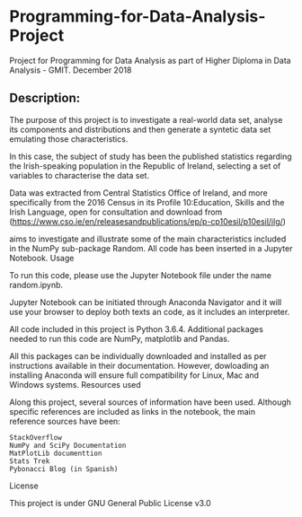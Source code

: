 # Programming-for-Data-Analysis-Project
Project for Programming for Data Analysis as part of Higher Diploma in Data Analysis - GMIT. December 2018

## Description:

The purpose of this project is to investigate a real-world data set, analyse its components and distributions and then generate a syntetic data set emulating those characteristics.

In this case, the subject of study has been the published statistics regarding the Irish-speaking population in the Republic of Ireland, selecting a set of variables to characterise the data set.

Data was extracted from Central Statistics Office of Ireland, and more specifically from the 2016 Census in its Profile 10:Education, Skills and the Irish Language, open for consultation and download from (https://www.cso.ie/en/releasesandpublications/ep/p-cp10esil/p10esil/ilg/)






aims to investigate and illustrate some of the main characteristics included in the NumPy sub-package Random. All code has been inserted in a Jupyter Notebook.
Usage

To run this code, please use the Jupyter Notebook file under the name random.ipynb.

Jupyter Notebook can be initiated through Anaconda Navigator and it will use your browser to deploy both texts an code, as it includes an interpreter.

All code included in this project is Python 3.6.4. Additional packages needed to run this code are NumPy, matplotlib and Pandas.

All this packages can be individually downloaded and installed as per instructions available in their documentation. However, dowloading an installing Anaconda will ensure full compatibility for Linux, Mac and Windows systems.
Resources used

Along this project, several sources of information have been used. Although specific references are included as links in the notebook, the main reference sources have been:

    StackOverflow
    NumPy and SciPy Documentation
    MatPlotLib documenttion
    Stats Trek
    Pybonacci Blog (in Spanish)

License

This project is under GNU General Public License v3.0
